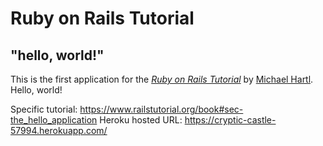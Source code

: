 # Ruby on Rails Tutorial

## "hello, world!"

This is the first application for the
[*Ruby on Rails Tutorial*](https://www.railstutorial.org/)
by [Michael Hartl](https://www.michaelhartl.com/). Hello, world!

Specific tutorial: https://www.railstutorial.org/book#sec-the_hello_application
Heroku hosted URL: https://cryptic-castle-57994.herokuapp.com/
